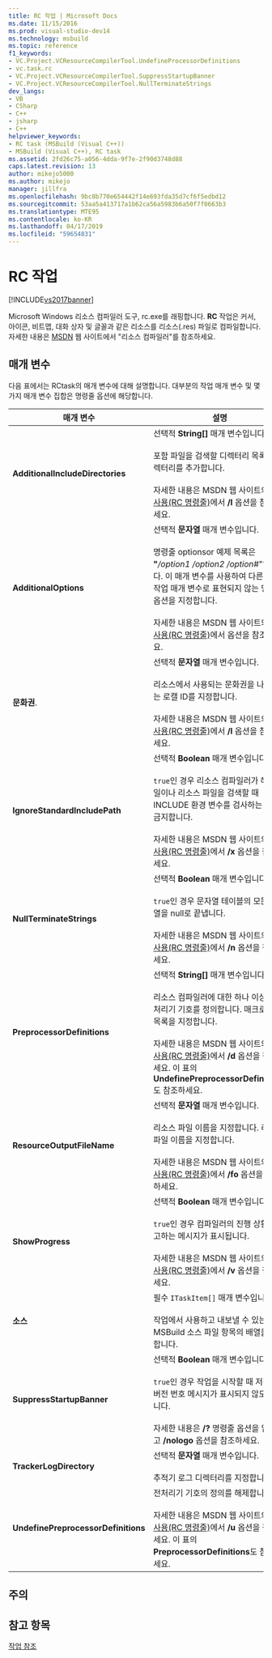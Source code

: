 ```yaml
---
title: RC 작업 | Microsoft Docs
ms.date: 11/15/2016
ms.prod: visual-studio-dev14
ms.technology: msbuild
ms.topic: reference
f1_keywords:
- VC.Project.VCResourceCompilerTool.UndefineProcessorDefinitions
- vc.task.rc
- VC.Project.VCResourceCompilerTool.SuppressStartupBanner
- VC.Project.VCResourceCompilerTool.NullTerminateStrings
dev_langs:
- VB
- CSharp
- C++
- jsharp
- C++
helpviewer_keywords:
- RC task (MSBuild (Visual C++))
- MSBuild (Visual C++), RC task
ms.assetid: 2fd26c75-a056-4dda-9f7e-2f90d3748d88
caps.latest.revision: 13
author: mikejo5000
ms.author: mikejo
manager: jillfra
ms.openlocfilehash: 9bc8b770e654442f14e693fda35d7cf6f5edbd12
ms.sourcegitcommit: 53aa5a413717a1b62ca56a5983b6a50f7f0663b3
ms.translationtype: MTE95
ms.contentlocale: ko-KR
ms.lasthandoff: 04/17/2019
ms.locfileid: "59654831"
---
```

# <a name="rc-task"></a>RC 작업
[!INCLUDE[vs2017banner](../includes/vs2017banner.md)]

Microsoft Windows 리소스 컴파일러 도구, rc.exe를 래핑합니다. **RC** 작업은 커서, 아이콘, 비트맵, 대화 상자 및 글꼴과 같은 리소스를 리소스(.res) 파일로 컴파일합니다. 자세한 내용은 [MSDN](http://go.microsoft.com/fwlink/?LinkId=737) 웹 사이트에서 "리소스 컴파일러"를 참조하세요.  
  
## <a name="parameters"></a>매개 변수  
 다음 표에서는 RCtask의 매개 변수에 대해 설명합니다. 대부분의 작업 매개 변수 및 몇 가지 매개 변수 집합은 명령줄 옵션에 해당합니다.  
  
|매개 변수|설명|  
|---------------|-----------------|  
|**AdditionalIncludeDirectories**|선택적 **String[]** 매개 변수입니다.<br /><br /> 포함 파일을 검색할 디렉터리 목록에 디렉터리를 추가합니다.<br /><br /> 자세한 내용은 MSDN 웹 사이트의 [RC 사용(RC 명령줄)](http://go.microsoft.com/fwlink/?LinkId=155730)에서 **/I** 옵션을 참조하세요.|  
|**AdditionalOptions**|선택적 **문자열** 매개 변수입니다.<br /><br /> 명령줄 optionsor 예제 목록은 **"**_/option1 /option2 /option#_"입니다. 이 매개 변수를 사용하여 다른 **RC** 작업 매개 변수로 표현되지 않는 명령줄 옵션을 지정합니다.<br /><br /> 자세한 내용은 MSDN 웹 사이트의 [RC 사용(RC 명령줄)](http://go.microsoft.com/fwlink/?LinkId=155730)에서 옵션을 참조하세요.|  
|**문화권**.|선택적 **문자열** 매개 변수입니다.<br /><br /> 리소스에서 사용되는 문화권을 나타내는 로캘 ID를 지정합니다.<br /><br /> 자세한 내용은 MSDN 웹 사이트의 [RC 사용(RC 명령줄)](http://go.microsoft.com/fwlink/?LinkId=155730)에서 **/l** 옵션을 참조하세요.|  
|**IgnoreStandardIncludePath**|선택적 **Boolean** 매개 변수입니다.<br /><br /> `true`인 경우 리소스 컴파일러가 헤더 파일이나 리소스 파일을 검색할 때 INCLUDE 환경 변수를 검사하는 것을 금지합니다.<br /><br /> 자세한 내용은 MSDN 웹 사이트의 [RC 사용(RC 명령줄)](http://go.microsoft.com/fwlink/?LinkId=155730)에서 **/x** 옵션을 참조하세요.|  
|**NullTerminateStrings**|선택적 **Boolean** 매개 변수입니다.<br /><br /> `true`인 경우 문자열 테이블의 모든 문자열을 null로 끝냅니다.<br /><br /> 자세한 내용은 MSDN 웹 사이트의 [RC 사용(RC 명령줄)](http://go.microsoft.com/fwlink/?LinkId=155730)에서 **/n** 옵션을 참조하세요.|  
|**PreprocessorDefinitions**|선택적 **String[]** 매개 변수입니다.<br /><br /> 리소스 컴파일러에 대한 하나 이상의 전처리기 기호를 정의합니다. 매크로 기호 목록을 지정합니다.<br /><br /> 자세한 내용은 MSDN 웹 사이트의 [RC 사용(RC 명령줄)](http://go.microsoft.com/fwlink/?LinkId=155730)에서 **/d** 옵션을 참조하세요. 이 표의 **UndefinePreprocessorDefinitions**도 참조하세요.|  
|**ResourceOutputFileName**|선택적 **문자열** 매개 변수입니다.<br /><br /> 리소스 파일 이름을 지정합니다. 리소스 파일 이름을 지정합니다.<br /><br /> 자세한 내용은 MSDN 웹 사이트의 [RC 사용(RC 명령줄)](http://go.microsoft.com/fwlink/?LinkId=155730)에서 **/fo** 옵션을 참조하세요.|  
|**ShowProgress**|선택적 **Boolean** 매개 변수입니다.<br /><br /> `true`인 경우 컴파일러의 진행 상황을 보고하는 메시지가 표시됩니다.<br /><br /> 자세한 내용은 MSDN 웹 사이트의 [RC 사용(RC 명령줄)](http://go.microsoft.com/fwlink/?LinkId=155730)에서 **/v** 옵션을 참조하세요.|  
|**소스**|필수 `ITaskItem[]` 매개 변수입니다.<br /><br /> 작업에서 사용하고 내보낼 수 있는 MSBuild 소스 파일 항목의 배열을 정의합니다.|  
|**SuppressStartupBanner**|선택적 **Boolean** 매개 변수입니다.<br /><br /> `true`인 경우 작업을 시작할 때 저작권과 버전 번호 메시지가 표시되지 않도록 합니다.<br /><br /> 자세한 내용은 **/?** 명령줄 옵션을 입력하고 **/nologo** 옵션을 참조하세요.|  
|**TrackerLogDirectory**|선택적 **문자열** 매개 변수입니다.<br /><br /> 추적기 로그 디렉터리를 지정합니다.|  
|**UndefinePreprocessorDefinitions**|전처리기 기호의 정의를 해제합니다.<br /><br /> 자세한 내용은 MSDN 웹 사이트의 [RC 사용(RC 명령줄)](http://go.microsoft.com/fwlink/?LinkId=155730)에서 **/u** 옵션을 참조하세요. 이 표의 **PreprocessorDefinitions**도 참조하세요.|  
  
## <a name="remarks"></a>주의  
  
## <a name="see-also"></a>참고 항목  
 [작업 참조](../msbuild/msbuild-task-reference.md)
